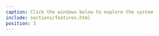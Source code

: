 ```yaml
---
caption: Click the windows below to explore the system
include: sections/features.html
position: 3
---
```


